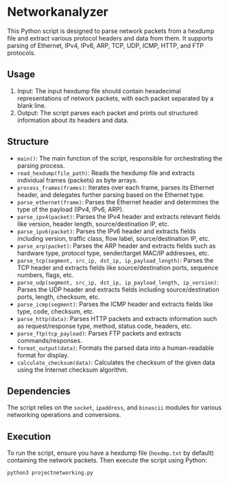 # Networkanalyzer

This Python script is designed to parse network packets from a hexdump file and extract various protocol headers and data from them. It supports parsing of Ethernet, IPv4, IPv6, ARP, TCP, UDP, ICMP, HTTP, and FTP protocols.

## Usage

1. Input: The input hexdump file should contain hexadecimal representations of network packets, with each packet separated by a blank line.
2. Output: The script parses each packet and prints out structured information about its headers and data.

## Structure

- `main()`: The main function of the script, responsible for orchestrating the parsing process.
- `read_hexdump(file_path)`: Reads the hexdump file and extracts individual frames (packets) as byte arrays.
- `process_frames(frames)`: Iterates over each frame, parses its Ethernet header, and delegates further parsing based on the Ethernet type.
- `parse_ethernet(frame)`: Parses the Ethernet header and determines the type of the payload (IPv4, IPv6, ARP).
- `parse_ipv4(packet)`: Parses the IPv4 header and extracts relevant fields like version, header length, source/destination IP, etc.
- `parse_ipv6(packet)`: Parses the IPv6 header and extracts fields including version, traffic class, flow label, source/destination IP, etc.
- `parse_arp(packet)`: Parses the ARP header and extracts fields such as hardware type, protocol type, sender/target MAC/IP addresses, etc.
- `parse_tcp(segment, src_ip, dst_ip, ip_payload_length)`: Parses the TCP header and extracts fields like source/destination ports, sequence numbers, flags, etc.
- `parse_udp(segment, src_ip, dst_ip, ip_payload_length, ip_version)`: Parses the UDP header and extracts fields including source/destination ports, length, checksum, etc.
- `parse_icmp(segment)`: Parses the ICMP header and extracts fields like type, code, checksum, etc.
- `parse_http(data)`: Parses HTTP packets and extracts information such as request/response type, method, status code, headers, etc.
- `parse_ftp(tcp_payload)`: Parses FTP packets and extracts commands/responses.
- `format_output(data)`: Formats the parsed data into a human-readable format for display.
- `calculate_checksum(data)`: Calculates the checksum of the given data using the Internet checksum algorithm.

## Dependencies

The script relies on the `socket`, `ipaddress`, and `binascii` modules for various networking operations and conversions.

## Execution

To run the script, ensure you have a hexdump file (`hexdmp.txt` by default) containing the network packets. Then execute the script using Python:

```bash
python3 projectnetworking.py
```

